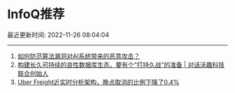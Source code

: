 # InfoQ推荐

最近更新时间: 2022-11-26 08:04:04

--- 
1. [如何防范算法漏洞对AI系统带来的恶意攻击？](https://www.infoq.cn/article/XmlhizwQHwaFbGaa4Orr) 
2. [构建长久可持续的良性数据库生态，要有个“打持久战”的准备 | 对话沃趣科技联合创始人](https://www.infoq.cn/article/yFOt2TMt3059jcveccck) 
3. [Uber Freight近实时分析架构，晚点取消的比例下降了0.4%](https://www.infoq.cn/article/dGwDNMwj9YuRJj6efdl7) 
